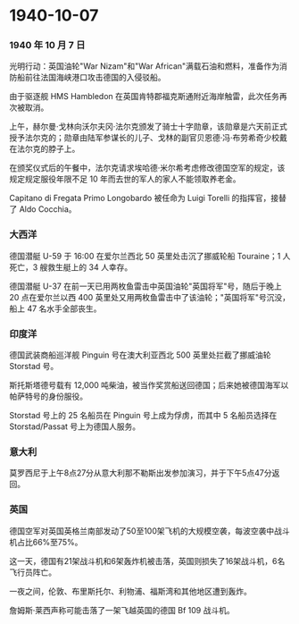 # 1940-10-07

### 1940 年 10 月 7 日

光明行动：英国油轮"War Nizam"和"War
African"满载石油和燃料，准备作为消防船前往法国海峡港口攻击德国的入侵驳船。

由于驱逐舰 HMS Hambledon
在英国肯特郡福克斯通附近海岸触雷，此次任务再次被取消。

上午，赫尔曼·戈林向沃尔夫冈·法尔克颁发了骑士十字勋章，该勋章是六天前正式授予法尔克的；勋章由陆军参谋长的儿子、戈林的副官贝恩德·冯·布劳希奇少校戴在法尔克的脖子上。

在颁奖仪式后的午餐中，法尔克请求埃哈德·米尔希考虑修改德国空军的规定，该规定规定服役年限不足
10 年而去世的军人的家人不能领取养老金。

Capitano di Fregata Primo Longobardo 被任命为 Luigi Torelli
的指挥官，接替了 Aldo Cocchia。

### 大西洋

德国潜艇 U-59 于 16:00 在爱尔兰西北 50 英里处击沉了挪威轮船 Touraine；1
人死亡，3 艘救生艇上的 34 人幸存。

德国潜艇 U-37 在前一天已用两枚鱼雷击中英国油轮"英国将军"号，随后于晚上
20 点在爱尔兰以西 400
英里处又用两枚鱼雷击中了该油轮；"英国将军"号沉没，船上 47
名水手全部丧生。

### 印度洋

德国武装商船巡洋舰 Pinguin 号在澳大利亚西北 500 英里处拦截了挪威油轮
Storstad 号。

斯托斯塔德号载有 12,000
吨柴油，被当作奖赏船送回德国；后来她被德国海军以帕萨特号的身份服役。

Storstad 号上的 25 名船员在 Pinguin 号上成为俘虏，而其中 5 名船员选择在
Storstad/Passat 号上为德国人服务。

### 意大利

莫罗西尼于上午8点27分从意大利那不勒斯出发参加演习，并于下午5点47分返回。

### 英国

德国空军对英国英格兰南部发动了50至100架飞机的大规模空袭，每波空袭中战斗机占比66%至75%。

这一天，德国有21架战斗机和6架轰炸机被击落，英国则损失了16架战斗机，6名飞行员阵亡。

一夜之间，伦敦、布里斯托尔、利物浦、福斯湾和其他地区遭到轰炸。

詹姆斯·莱西声称可能击落了一架飞越英国的德国 Bf 109 战斗机。